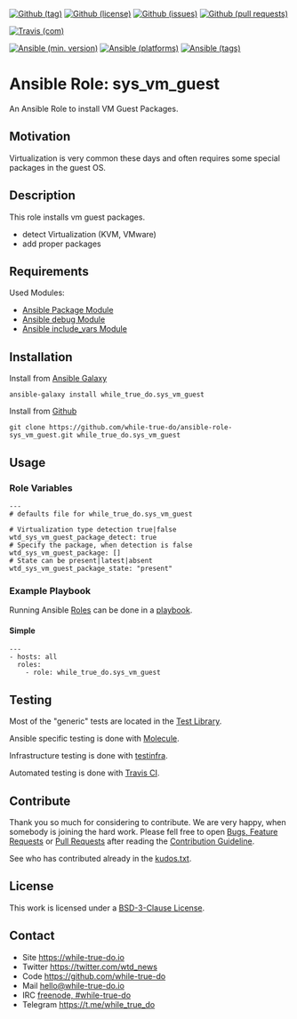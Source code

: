 <!--
name: README.md
description: This file contains important information for the repository.
author: while-true-do.io
contact: hello@while-true-do.io
license: BSD-3-Clause
-->

<!-- github shields -->
[![Github (tag)](https://img.shields.io/github/tag/while-true-do/ansible-role-sys_vm_guest.svg)](https://github.com/while-true-do/ansible-role-sys_vm_guest/tags)
[![Github (license)](https://img.shields.io/github/license/while-true-do/ansible-role-sys_vm_guest.svg)](https://github.com/while-true-do/ansible-role-sys_vm_guest/blob/master/LICENSE)
[![Github (issues)](https://img.shields.io/github/issues/while-true-do/ansible-role-sys_vm_guest.svg)](https://github.com/while-true-do/ansible-role-sys_vm_guest/issues)
[![Github (pull requests)](https://img.shields.io/github/issues-pr/while-true-do/ansible-role-sys_vm_guest.svg)](https://github.com/while-true-do/ansible-role-sys_vm_guest/pulls)
<!-- travis shields -->
[![Travis (com)](https://img.shields.io/travis/com/while-true-do/ansible-role-sys_vm_guest.svg)](https://travis-ci.com/while-true-do/ansible-role-sys_vm_guest)
<!-- ansible shields -->
[![Ansible (min. version)](https://img.shields.io/badge/dynamic/yaml.svg?label=Min.%20Ansible%20Version&url=https%3A%2F%2Fraw.githubusercontent.com%2Fwhile-true-do%2Fansible-role-sys_vm_guest%2Fmaster%2Fmeta%2Fmain.yml&query=%24.galaxy_info.min_ansible_version&colorB=black)](https://galaxy.ansible.com/while_true_do/sys_vm_guest)
[![Ansible (platforms)](https://img.shields.io/badge/dynamic/yaml.svg?label=Supported%20OS&url=https%3A%2F%2Fraw.githubusercontent.com%2Fwhile-true-do%2Fansible-role-sys_vm_guest%2Fmaster%2Fmeta%2Fmain.yml&query=galaxy_info.platforms%5B*%5D.name&colorB=black)](https://galaxy.ansible.com/while_true_do/sys_vm_guest)
[![Ansible (tags)](https://img.shields.io/badge/dynamic/yaml.svg?label=Galaxy%20Tags&url=https%3A%2F%2Fraw.githubusercontent.com%2Fwhile-true-do%2Fansible-role-sys_vm_guest%2Fmaster%2Fmeta%2Fmain.yml&query=%24.galaxy_info.galaxy_tags%5B*%5D&colorB=black)](https://galaxy.ansible.com/while_true_do/sys_vm_guest)

# Ansible Role: sys_vm_guest

An Ansible Role to install VM Guest Packages.

## Motivation

Virtualization is very common these days and often requires some special
packages in the guest OS.

## Description

This role installs vm guest packages.

-   detect Virtualization (KVM, VMware)
-   add proper packages

## Requirements

Used Modules:

-   [Ansible Package Module](https://docs.ansible.com/ansible/latest/modules/package_module.html)
-   [Ansible debug Module](https://docs.ansible.com/ansible/latest/modules/debug_module.html)
-   [Ansible include_vars Module](https://docs.ansible.com/ansible/latest/modules/include_vars_module.html)

## Installation

Install from [Ansible Galaxy](https://galaxy.ansible.com/while_true_do/sys_vm_guest)
```
ansible-galaxy install while_true_do.sys_vm_guest
```

Install from [Github](https://github.com/while-true-do/ansible-role-sys_vm_guest)
```
git clone https://github.com/while-true-do/ansible-role-sys_vm_guest.git while_true_do.sys_vm_guest
```

## Usage

### Role Variables

```
---
# defaults file for while_true_do.sys_vm_guest

# Virtualization type detection true|false
wtd_sys_vm_guest_package_detect: true
# Specify the package, when detection is false
wtd_sys_vm_guest_package: []
# State can be present|latest|absent
wtd_sys_vm_guest_package_state: "present"
```

### Example Playbook

Running Ansible
[Roles](https://docs.ansible.com/ansible/latest/user_guide/playbooks_reuse_roles.html)
can be done in a
[playbook](https://docs.ansible.com/ansible/latest/user_guide/playbooks_intro.html).

#### Simple

```
---
- hosts: all
  roles:
    - role: while_true_do.sys_vm_guest
```

## Testing

Most of the "generic" tests are located in the
[Test Library](https://github.com/while-true-do/test-library).

Ansible specific testing is done with
[Molecule](https://molecule.readthedocs.io/en/stable/).

Infrastructure testing is done with
[testinfra](https://testinfra.readthedocs.io/en/stable/).

Automated testing is done with [Travis CI](https://travis-ci.com/while-true-do).

## Contribute

Thank you so much for considering to contribute. We are very happy, when somebody
is joining the hard work. Please fell free to open
[Bugs, Feature Requests](https://github.com/while-true-do/ansible-role-sys_vm_guest/issues)
or [Pull Requests](https://github.com/while-true-do/ansible-role-sys_vm_guest/pulls) after
reading the [Contribution Guideline](https://github.com/while-true-do/doc-library/blob/master/docs/CONTRIBUTING.md).

See who has contributed already in the [kudos.txt](./kudos.txt).

## License

This work is licensed under a [BSD-3-Clause License](https://opensource.org/licenses/BSD-3-Clause).

## Contact

-   Site <https://while-true-do.io>
-   Twitter <https://twitter.com/wtd_news>
-   Code <https://github.com/while-true-do>
-   Mail [hello@while-true-do.io](mailto:hello@while-true-do.io)
-   IRC [freenode, #while-true-do](https://webchat.freenode.net/?channels=while-true-do)
-   Telegram <https://t.me/while_true_do>
